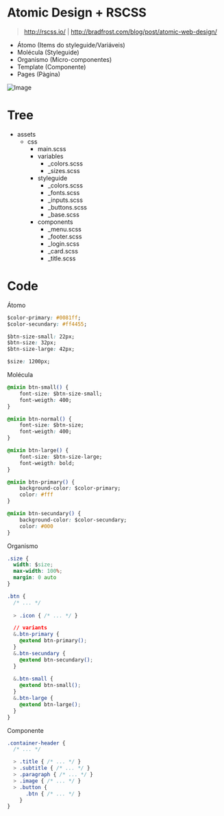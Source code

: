 # Atomic Design + RSCSS
> http://rscss.io/ | http://bradfrost.com/blog/post/atomic-web-design/

- Átomo (Items do styleguide/Variáveis)
- Molécula (Styleguide)
- Organismo (Micro-componentes)
- Template (Componente)
- Pages (Pàgina)

![Image](http://atomicdesign.bradfrost.com/images/content/instagram-atomic.png)

# Tree

- assets
  - css
    - main.scss
    - variables
      - _colors.scss
      - _sizes.scss
    - styleguide
      - _colors.scss
      - _fonts.scss
      - _inputs.scss
      - _buttons.scss
      - _base.scss
    - components
      - _menu.scss
      - _footer.scss
      - _login.scss
      - _card.scss
      - _title.scss
      
# Code

Átomo
```css
$color-primary: #0081ff;
$color-secundary: #ff4455;

$btn-size-small: 22px;
$btn-size: 32px;
$btn-size-large: 42px;

$size: 1200px;
```

Molécula
```css
@mixin btn-small() {
    font-size: $btn-size-small;
    font-weigth: 400;
}

@mixin btn-normal() {
    font-size: $btn-size;
    font-weigth: 400;
}

@mixin btn-large() {
    font-size: $btn-size-large;
    font-weigth: bold;
}

@mixin btn-primary() {
    background-color: $color-primary;
    color: #fff
}

@mixin btn-secundary() {
    background-color: $color-secundary;
    color: #000
}
```

Organismo
```css
.size {
  width: $size;
  max-width: 100%;
  margin: 0 auto
}

.btn {
  /* ... */
  
  > .icon { /* ... */ }

  // variants
  &.btn-primary {
    @extend btn-primary();
  }
  &.btn-secundary {
    @extend btn-secundary();
  }
  
  &.btn-small {
    @extend btn-small();
  }
  &.btn-large {
    @extend btn-large();
  }
}
```

Componente
```css
.container-header {
  /* ... */

  > .title { /* ... */ }
  > .subtitle { /* ... */ }
  > .paragraph { /* ... */ }
  > .image { /* ... */ }
  > .button {
      .btn { /* ... */ }
    }
}
```
